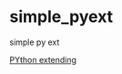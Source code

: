 # simple_pyext
simple py ext

[PYthon extending](https://docs.python.org/3/extending/extending.html)
